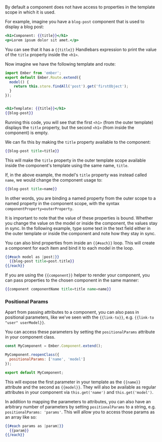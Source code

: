 By default a component does not have access to properties in the
template scope in which it is used.

For example, imagine you have a `blog-post` component that is used to
display a blog post:

```app/templates/components/blog-post.hbs
<h1>Component: {{title}}</h1>
<p>Lorem ipsum dolor sit amet.</p>
```

You can see that it has a `{{title}}` Handlebars expression to print the
value of the `title` property inside the `<h1>`.

Now imagine we have the following template and route:

```app/routes/index.js
import Ember from 'ember';
export default Ember.Route.extend({
  model() {
    return this.store.findAll('post').get('firstObject');
  }
});
```

```app/templates/index.hbs

<h1>Template: {{title}}</h1>
{{blog-post}}
```

Running this code, you will see that the first `<h1>` (from the outer
template) displays the `title` property, but the second `<h1>` (from
inside the component) is empty.

We can fix this by making the `title` property available to the
component:

```handlebars
{{blog-post title=title}}
```

This will make the `title` property in the outer template scope
available inside the component's template using the same name, `title`.

If, in the above example, the model's `title` property was instead
called `name`, we would change the component usage to:

```handlebars
{{blog-post title=name}}
```

In other words, you are binding a named property from the outer scope to
a named property in the component scope, with the syntax
`componentProperty=outerProperty`.

It is important to note that the value of these properties is bound.
Whether you change the value on the model or inside the component, the
values stay in sync. In the following example, type some text in the
text field either in the outer template or inside the component and note
how they stay in sync.

You can also bind properties from inside an `{{#each}}` loop. This will
create a component for each item and bind it to each model in the loop.

```handlebars
{{#each model as |post|}}
  {{blog-post title=post.title}}
{{/each}}
```
If you are using the `{{component}}` helper to render your component, you can
pass properties to the chosen component in the same manner:

```handlebars
{{component componentName title=title name=name}}
```

### Positional Params

Apart from passing attributes to a component, you can also pass in positional parameters, like we've seen with the `{{link-to}}`, e.g. `{{link-to "user" userModel}}`.

You can access these parameters by setting the `positionalParams` attribute in your component class.

```app/components/x-visit.js
const MyComponent = Ember.Component.extend();

MyComponent.reopenClass({
  positionalParams: ['name', 'model']
});

export default MyComponent;
```

This will expose the first parameter in your template as the `{{name}}` attribute and the second as `{{model}}`. They will also be available as regular attributes in your component via `this.get('name')` and `this.get('model')`.

In addition to mapping the parameters to attributes, you can also have an arbitrary number of parameters by setting `positionalParams`
to a string, e.g. `positionalParams: 'params'`. This will allow you to access those params as an array like so:

```app/templates/components/x-visit.hbs
{{#each params as |param|}}
  {{param}}
{{/each}}
```
